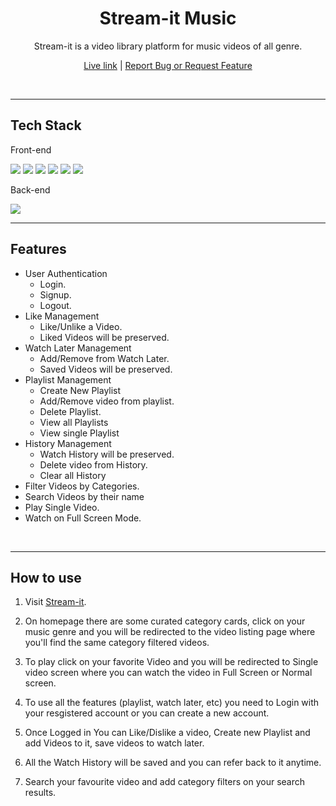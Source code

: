 <h1 align="center">Stream-it Music</h1>
<p align="center">Stream-it is a video library platform for music videos of all genre.
<p  align="center"><a href="https://stream-it-music.netlify.app/">Live link</a> | <a href="https://github.com/ankit9015/video-library/issues">Report Bug or Request Feature</a><p>
<br />

---
<h2>Tech Stack</h2>
<p>Front-end </p>
<p float="left">
<img src="https://img.shields.io/badge/React-20232A?style=for-the-badge&logo=react&logoColor=61DAFB" /> <img src="https://img.shields.io/badge/HTML5-E34F26?style=for-the-badge&logo=html5&logoColor=white" /> <img src="https://img.shields.io/badge/CSS3-1572B6?style=for-the-badge&logo=css3&logoColor=white" />
<img src="https://img.shields.io/badge/npm-CB3837?style=for-the-badge&logo=npm&logoColor=white" />
<img src="https://img.shields.io/badge/React_Router-CA4245?style=for-the-badge&logo=react-router&logoColor=white" />
<img src="https://img.shields.io/badge/YouTube-FF0000?style=for-the-badge&logo=youtube&logoColor=white" />
</p>

<p>Back-end </p>
<img src="https://ik.imagekit.io/ankit9015/mockbee_fKHVH60Lz.png?ik-sdk-version=javascript-1.4.3&updatedAt=1658483159594" />

<br />

---
<h2>Features</h2>

- User Authentication
    - Login.
    - Signup.
    - Logout.
- Like Management
    - Like/Unlike a Video.
    - Liked Videos will be preserved.
- Watch Later Management
    - Add/Remove from Watch Later.
    - Saved Videos will be preserved.
- Playlist Management
    - Create New Playlist
    - Add/Remove video from playlist.
    - Delete Playlist.
    - View all Playlists
    - View single Playlist
- History Management
    - Watch History will be preserved.
    - Delete video from History.
    - Clear all History
- Filter Videos by Categories.
- Search Videos by their name
- Play Single Video.
- Watch on Full Screen Mode.

<br />

---
<h2>How to use</h2>

1. Visit [Stream-it](https://stream-it-music.netlify.app/).

2. On homepage there are some curated category cards, click on your music genre and you will be redirected to the video listing page where you'll find the same category filtered videos.

3. To play click on your favorite Video and you will be redirected to Single video screen where you can watch the video in Full Screen or Normal screen.

4. To use all the features (playlist, watch later, etc) you need to Login with your resgistered account or you can create a new account.

5. Once Logged in You can Like/Dislike a video, Create new Playlist and add Videos to it, save videos to watch later.

6. All the Watch History will be saved and you can refer back to it anytime.

7. Search your favourite video and add category filters on your search results.



